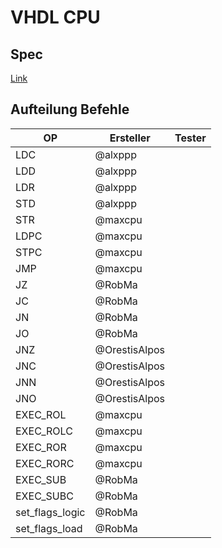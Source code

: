 # VHDL CPU

## Spec
[Link](https://github.com/alxppp/vhdl_cpu/blob/master/spec.pdf)

## Aufteilung Befehle

| OP   | Ersteller | Tester |
|------|-----------|--------|
| LDC  | @alxppp   |        |
| LDD  | @alxppp   |        |
| LDR  | @alxppp   |        |
| STD  | @alxppp   |        |
| STR  | @maxcpu   |        |
| LDPC | @maxcpu   |        |
| STPC | @maxcpu   |        |
| JMP  | @maxcpu   |        |
| JZ   | @RobMa    |        |
| JC   | @RobMa    |        |
| JN   | @RobMa    |        |
| JO   | @RobMa    |        |
| JNZ  |@OrestisAlpos|        |
| JNC  |@OrestisAlpos|        |
| JNN  |@OrestisAlpos|        |
| JNO  |@OrestisAlpos|        |
| EXEC_ROL  | @maxcpu
| EXEC_ROLC | @maxcpu
| EXEC_ROR  | @maxcpu
| EXEC_RORC | @maxcpu
| EXEC_SUB  | @RobMa
| EXEC_SUBC | @RobMa
| set_flags_logic | @RobMa
| set_flags_load  | @RobMa